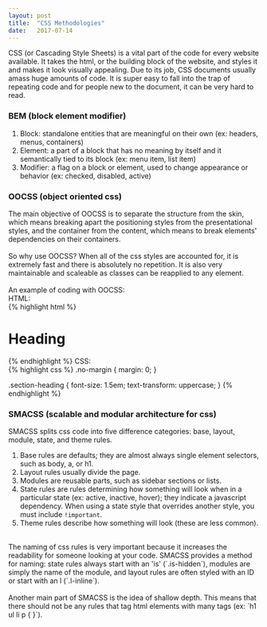 ```yaml
---
layout: post
title:  "CSS Methodologies"
date:   2017-07-14
---
```


CSS (or Cascading Style Sheets) is a vital part of the code for every website available. It takes the html, or the building block of the website, and styles it and makes it look visually appealing. Due to its job, CSS documents usually amass huge amounts of code. It is super easy to fall into the trap of repeating code and for people new to the document, it can be very hard to read.

### BEM (block element modifier)
1. Block: standalone entities that are meaningful on their own (ex: headers, menus, containers)
2. Element: a part of a block that has no meaning by itself and it semantically tied to its block (ex: menu item, list item)
3. Modifier: a flag on a block or element, used to change appearance or behavior (ex: checked, disabled, active)

### OOCSS (object oriented css)
The main objective of OOCSS is to separate the structure from the skin, which means breaking apart the positioning styles from the presentational styles, and the container from the content, which means to break elements' dependencies on their containers.
<br>
<br>
So why use OOCSS? When all of the css styles are accounted for, it is extremely fast and there is absolutely no repetition. It is also very maintainable and scaleable as classes can be reapplied to any element.
<br>
<br>
An example of coding with OOCSS:
<br>
HTML:<br>
{% highlight html %}
<h1 class="no-margin section-heading">Heading</h1>
{% endhighlight %}
CSS:<br>
{% highlight css %}
.no-margin {
  margin: 0;
}

.section-heading {
  font-size: 1.5em;
  text-transform: uppercase;
}
{% endhighlight %}

### SMACSS (scalable and modular architecture for css)
SMACSS splits css code into five difference categories: base, layout, module, state, and theme rules.
<br>
1. Base rules are defaults; they are almost always single element selectors, such as body, a, or h1.
2. Layout rules usually divide the page.
3. Modules are reusable parts, such as sidebar sections or lists.
4. State rules are rules determining how something will look when in a particular state (ex: active, inactive, hover); they indicate a javascript dependency. When using a state style that overrides another style, you must include `!important`.
5. Theme rules describe how something will look (these are less common).
<br>
The naming of css rules is very important because it increases the readability for someone looking at your code. SMACSS provides a method for naming: state rules always start with an 'is' (`.is-hidden`), modules are simply the name of the module, and layout rules are often styled with an ID or start with an l (`.l-inline`).
<br>
<br>
Another main part of SMACSS is the idea of shallow depth. This means that there should not be any rules that tag html elements with many tags (ex: `h1 ul li p { }`).

